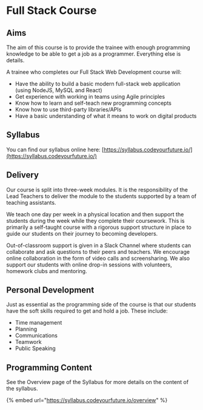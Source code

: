 # Full Stack Course

## Aims

The aim of this course is to provide the trainee with enough programming knowledge to be able to get a job as a programmer. Everything else is details.

A trainee who completes our Full Stack Web Development course will:

- Have the ability to build a basic modern full-stack web application \(using NodeJS, MySQL and React\)
- Get experience with working in teams using Agile principles
- Know how to learn and self-teach new programming concepts
- Know how to use third-party libraries/APIs
- Have a basic understanding of what it means to work on digital products

## Syllabus

You can find our syllabus online here: [https://syllabus.codeyourfuture.io/](https://syllabus.codeyourfuture.io/)

## Delivery

Our course is split into three-week modules. It is the responsibility of the Lead Teachers to deliver the module to the students supported by a team of teaching assistants.

We teach one day per week in a physical location and then support the students during the week while they complete their coursework. This is primarily a self-taught course with a rigorous support structure in place to guide our students on their journey to becoming developers.

Out-of-classroom support is given in a Slack Channel where students can collaborate and ask questions to their peers and teachers. We encourage online collaboration in the form of video calls and screensharing. We also support our students with online drop-in sessions with volunteers, homework clubs and mentoring.

## Personal Development

Just as essential as the programming side of the course is that our students have the soft skills required to get and hold a job. These include:

- Time management
- Planning
- Communications
- Teamwork
- Public Speaking

## Programming Content

See the Overview page of the Syllabus for more details on the content of the syllabus.

{% embed url="https://syllabus.codeyourfuture.io/overview" %}
